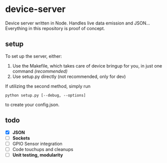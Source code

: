 # device-server
  Device server written in Node.
Handles live data emission and JSON...
Everything in this repository is proof of concept. 

## setup
To set up the server, either:

1.  Use the Makefile, which takes care of device bringup for you, in just one command *(recommended)*
2.  Use setup.py directly (not recommended, only for dev)

If utilizing the second method, simply run 

	python setup.py [--debug, --options]

to create your config.json.

## todo
- [x] **JSON**
- [ ] **Sockets**
- [ ] GPIO Sensor integration
- [ ] Code touchups and cleanups
- [ ] **Unit testing, modularity**
